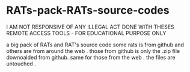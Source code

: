 # RATs-pack-RATs-source-codes

I AM NOT RESPONSIVE OF ANY ILLEGAL ACT DONE WITH THESES REMOTE ACCESS TOOLS - FOR EDUCATIONAL PURPOSE ONLY 

a big pack of RATs and RAT's source code
some rats is from github and others are from around the web .
those from github is only the .zip file downoalded from github.
same for those from the web .
the files are untouched .



